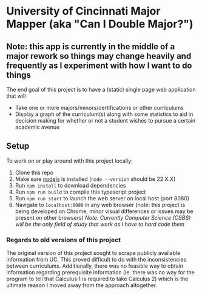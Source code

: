 # University of Cincinnati Major Mapper (aka "Can I Double Major?")

## **Note: this app is currently in the middle of a major rework so things may change heavily and frequently as I experiment with how I want to do things**

The end goal of this project is to have a (static) single page web application that will

- Take one or more majors/minors/certifications or other curriculums
- Display a graph of the curriculum(s) along with some statistics to aid in decision making for whether or not a student wishes to pursue a certain academic avenue

## Setup

To work on or play around with this project locally:

1. Clone this repo
2. Make sure [nodejs](https://nodejs.org/en) is installed (`node --version` should be 22.X.X)
3. Run `npm install` to download dependencies
4. Run `npm run build` to compile this typescript project
5. Run `npm run start` to launch the web server on local host (port 8080)
6. Navigate to `localhost:8080` in any web browser (note: this project is being developed on Chrome, minor visual differences or issues may be present on other browsers)
*Note: Currently Computer Science (CSBS) will be the only field of study that work as I have to hard code them*

### Regards to old versions of this project

The original version of this project sought to scrape publicly available information from UC. This proved difficult to do with the inconsistencies between curriculums. Additionally, there was no feasible way to obtain information regarding prerequisite information (ie. there was no way for the program to tell that Calculus 1 is required to take Calculus 2) which is the ultimate reason I moved away from the approach altogether.
